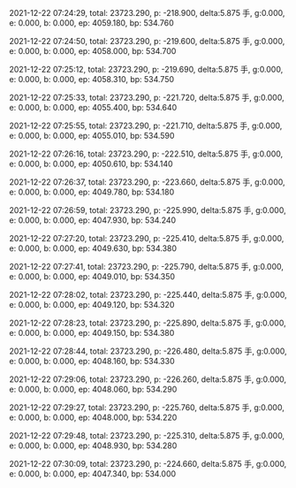 2021-12-22 07:24:29, total: 23723.290, p: -218.900, delta:5.875 手, g:0.000, e: 0.000, b: 0.000, ep: 4059.180, bp: 534.760

2021-12-22 07:24:50, total: 23723.290, p: -219.600, delta:5.875 手, g:0.000, e: 0.000, b: 0.000, ep: 4058.000, bp: 534.700

2021-12-22 07:25:12, total: 23723.290, p: -219.690, delta:5.875 手, g:0.000, e: 0.000, b: 0.000, ep: 4058.310, bp: 534.750

2021-12-22 07:25:33, total: 23723.290, p: -221.720, delta:5.875 手, g:0.000, e: 0.000, b: 0.000, ep: 4055.400, bp: 534.640

2021-12-22 07:25:55, total: 23723.290, p: -221.710, delta:5.875 手, g:0.000, e: 0.000, b: 0.000, ep: 4055.010, bp: 534.590

2021-12-22 07:26:16, total: 23723.290, p: -222.510, delta:5.875 手, g:0.000, e: 0.000, b: 0.000, ep: 4050.610, bp: 534.140

2021-12-22 07:26:37, total: 23723.290, p: -223.660, delta:5.875 手, g:0.000, e: 0.000, b: 0.000, ep: 4049.780, bp: 534.180

2021-12-22 07:26:59, total: 23723.290, p: -225.990, delta:5.875 手, g:0.000, e: 0.000, b: 0.000, ep: 4047.930, bp: 534.240

2021-12-22 07:27:20, total: 23723.290, p: -225.410, delta:5.875 手, g:0.000, e: 0.000, b: 0.000, ep: 4049.630, bp: 534.380

2021-12-22 07:27:41, total: 23723.290, p: -225.790, delta:5.875 手, g:0.000, e: 0.000, b: 0.000, ep: 4049.010, bp: 534.350

2021-12-22 07:28:02, total: 23723.290, p: -225.440, delta:5.875 手, g:0.000, e: 0.000, b: 0.000, ep: 4049.120, bp: 534.320

2021-12-22 07:28:23, total: 23723.290, p: -225.890, delta:5.875 手, g:0.000, e: 0.000, b: 0.000, ep: 4049.150, bp: 534.380

2021-12-22 07:28:44, total: 23723.290, p: -226.480, delta:5.875 手, g:0.000, e: 0.000, b: 0.000, ep: 4048.160, bp: 534.330

2021-12-22 07:29:06, total: 23723.290, p: -226.260, delta:5.875 手, g:0.000, e: 0.000, b: 0.000, ep: 4048.060, bp: 534.290

2021-12-22 07:29:27, total: 23723.290, p: -225.760, delta:5.875 手, g:0.000, e: 0.000, b: 0.000, ep: 4048.000, bp: 534.220

2021-12-22 07:29:48, total: 23723.290, p: -225.310, delta:5.875 手, g:0.000, e: 0.000, b: 0.000, ep: 4048.930, bp: 534.280

2021-12-22 07:30:09, total: 23723.290, p: -224.660, delta:5.875 手, g:0.000, e: 0.000, b: 0.000, ep: 4047.340, bp: 534.000